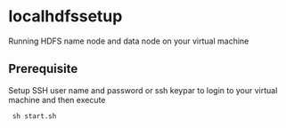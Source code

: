 # localhdfssetup
Running HDFS name node and data node on your virtual machine

## Prerequisite
Setup SSH user name and password or ssh keypar to login to your virtual machine and then execute 

<code> sh start.sh </code>
